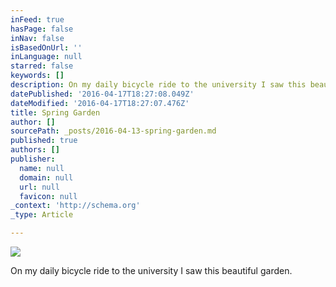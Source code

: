 ```yaml
---
inFeed: true
hasPage: false
inNav: false
isBasedOnUrl: ''
inLanguage: null
starred: false
keywords: []
description: On my daily bicycle ride to the university I saw this beautiful garden.
datePublished: '2016-04-17T18:27:08.049Z'
dateModified: '2016-04-17T18:27:07.476Z'
title: Spring Garden
author: []
sourcePath: _posts/2016-04-13-spring-garden.md
published: true
authors: []
publisher:
  name: null
  domain: null
  url: null
  favicon: null
_context: 'http://schema.org'
_type: Article

---
```

![](https://the-grid-user-content.s3-us-west-2.amazonaws.com/77dcced8-91de-4657-b87f-7458939f6228.jpg)

On my daily bicycle ride to the university I saw this beautiful garden.